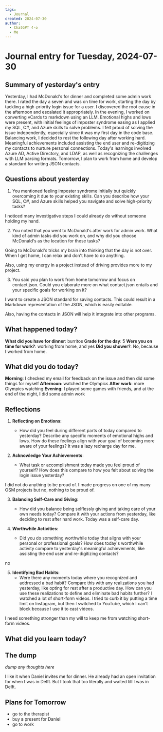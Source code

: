 ```yaml
---
tags:
  - Journal
created: 2024-07-30
author:
  - ChatGPT 4-o
  - Me
---
```

# Journal entry for Tuesday, 2024-07-30

## Summary of yesterday's entry

Yesterday, I had McDonald's for dinner and completed some admin work there. I rated the day a seven and was on time for work, starting the day by tackling a high-priority login issue for a user. I discovered the root cause in the afternoon and escalated it appropriately. In the evening, I worked on converting vCards to markdown using an LLM. Emotional highs and lows were present, with initial feelings of imposter syndrome easing as I applied my SQL, C#, and Azure skills to solve problems. I felt proud of solving the issue independently, especially since it was my first day in the code base. Balancing work, I decided to rest the following day after working hard. Meaningful achievements included assisting the end user and re-digitizing my contacts to nurture personal connections. Today's learnings involved Azure AD, Active Directory, and LDAP, as well as recognizing the challenges with LLM parsing formats. Tomorrow, I plan to work from home and develop a standard for writing JSON contacts.

## Questions about yesterday

1. You mentioned feeling imposter syndrome initially but quickly overcoming it due to your existing skills. Can you describe how your SQL, C#, and Azure skills helped you navigate and solve high-priority tasks?

I noticed many investigative steps I could already do without someone holding my hand.

2. You noted that you went to McDonald's after work for admin work. What kind of admin tasks did you work on, and why did you choose McDonald's as the location for these tasks?

Going to McDonald's tricks my brain into thinking that the day is not over. When I get home, I can relax and don't have to do anything.

Also, using my energy in a project instead of driving provides more to my project.


3. You said you plan to work from home tomorrow and focus on contact.json. Could you elaborate more on what contact.json entails and your specific goals for working on it?

I want to create a JSON standard for saving contacts. This could result in a Markdown representation of the JSON, which is easily editable.

Also, having the contacts in JSON will help it integrate into other programs.

## What happened today?

**What did you have for dinner**: burritos
**Grade for the day**: 5
**Were you on time for work?**: working from home, and yes
**Did you shower?**: No, because I worked from home.

## What did you do today?

**Morning**: I checked my email for feedback on the issue and then did some things for myself
**Afternoon**: watched the Olympics
**After work**: more Olympics watching
**Evening**: I played some games with friends, and at the end of the night, I did some admin work

## Reflections

1. **Reflecting on Emotions**:
    - How did you feel during different parts of today compared to yesterday? Describe any specific moments of emotional highs and lows. How do these feelings align with your goal of becoming more aware of your feelings?
It was a lazy recharge day for me.

2. **Acknowledge Your Achievements**:
    - What task or accomplishment today made you feel proud of yourself? How does this compare to how you felt about solving the login issue yesterday?

I did not do anything to be proud of.
I made progress on one of my many OSM projects
but no, nothing to be proud of.

3. **Balancing Self-Care and Giving**:
    - How did you balance being selflessly giving and taking care of your own needs today? Compare it with your actions from yesterday, like deciding to rest after hard work. 
Today was a self-care day.

4. **Worthwhile Activities**:
    - Did you do something worthwhile today that aligns with your personal or professional goals? How does today's worthwhile activity compare to yesterday's meaningful achievements, like assisting the end user and re-digitizing contacts?

no

5. **Identifying Bad Habits**:
    - Were there any moments today where you recognized and addressed a bad habit? Compare this with any realizations you had yesterday, like opting for rest after a productive day. How can you use these realizations to define and eliminate bad habits further?
I watched a lot of short-form videos. I tried to curb it by putting a time limit on Instagram, but then I switched to YouTube, which I can't block because I use it to cast videos.

I need something stronger than my will to keep me from watching short-form videos.
## What did you learn today?


## The dump
*dump any thoughts here*

I like it when Daniel invites me for dinner. He already had an open invitation for when I was in Delft. But I took that too literally and waited till I was in Delft.



## Plans for Tomorrow

- go to the therapist
- buy a present for Daniel
- go to work